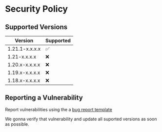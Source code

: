 # Security Policy

## Supported Versions

| Version        | Supported          |
|----------------|--------------------|
| 1.21.1-x.x.x.x | :white_check_mark: |
| 1.21-x.x.x.x   | :x:                |
| 1.20.x-x.x.x.x | :x:                |
| 1.19.x-x.x.x.x | :x:                |
| 1.18.x-x.x.x.x | :x:                |

## Reporting a Vulnerability

Report vulnerabilities using the a [bug report template](https://github.com/ManasMods/ManasCore/issues/new/choose)

We gonna verify that vulnerability and update all suported versions as soon as possible.
